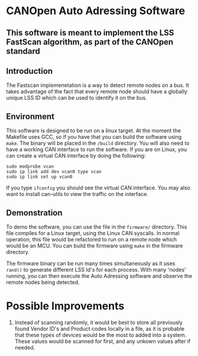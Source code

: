 # CANOpen Auto Adressing Software

## This software is meant to implement the LSS FastScan algorithm, as part of the CANOpen standard

## Introduction
The Fastscan implemenetation is a way to detect remote nodes on a bus. It takes advantage of the fact that every remote node should have a globally unique LSS ID which can be used to identify it on the bus. 

## Environment
This software is designed to be run on a linux target. At the moment the Makefile uses GCC, so if you have that you can build the software using `make`. The binary will be placed in the `/build` directory. You will also need to have a working CAN interface to run the software. If you are on Linux, you can create a virtual CAN interface by doing the following: 

```
sudo modprobe vcan
sudo ip link add dev vcan0 type vcan
sudo ip link set up vcan0
```

If you type `ifconfig` you should see the virtual CAN interface. You may also want to install can-utils to view the traffic on the interface.

## Demonstration
To demo the software, you can use the file in the `firmware/` directory. This file compiles for a Linux target, using the Linux CAN syscalls. In normal operation, this file would be refactored to run on a remote node which would be an MCU. You can build the firmware using `make` in the firmware directory. 

The firmware binary can be run many times simultaneously as it uses `rand()` to generate different LSS Id's for each process. With many 'nodes' running, you can then execute the Auto Adressing software and observe the remote nodes being detected. 

# Possible Improvements
1. Instead of scanning randomly, it would be best to store all previously found Vendor ID's and Product codes locally in a file, as it is probable that these types of devices would be the most to added into a system. These values would be scanned for first, and any unkown values after if needed. 